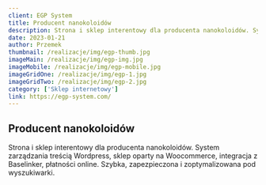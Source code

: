 ```yaml
---
client: EGP System
title: Producent nanokoloidów
description: Strona i sklep interentowy dla producenta nanokoloidów. Systemem zarządzania treścią Wordpress, sklep oparty na Woocommerce, integracja z Baselinker.
date: 2023-01-21
author: Przemek
thumbnail: /realizacje/img/egp-thumb.jpg
imageMain: /realizacje/img/egp-img.jpg
imageMobile: /realizacje/img/egp-mobile.jpg
imageGridOne: /realizacje/img/egp-1.jpg
imageGridTwo: /realizacje/img/egp-2.jpg
category: ['Sklep internetowy']
link: https://egp-system.com/
---
```


## Producent nanokoloidów

Strona i sklep interentowy dla producenta nanokoloidów. System zarządzania treścią Wordpress, sklep oparty na Woocommerce, integracja z Baselinker, płatności online. Szybka, zapezpieczona i zoptymalizowana pod wyszukiwarki.

